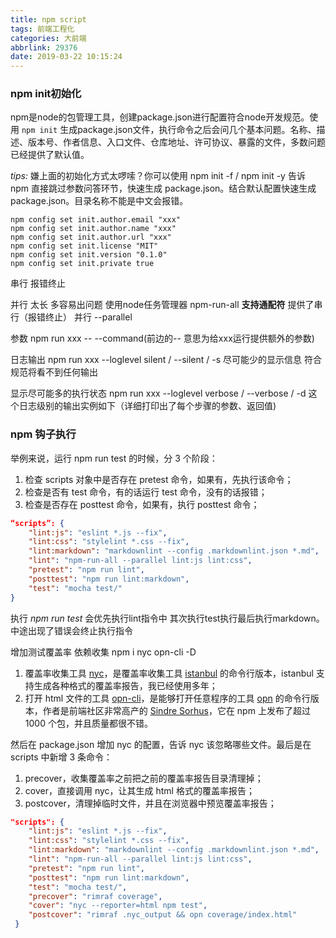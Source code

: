 ```yaml
---
title: npm script
tags: 前端工程化
categories: 大前端
abbrlink: 29376
date: 2019-03-22 10:15:24
---
```


### npm init初始化

npm是node的包管理工具，创建package.json进行配置符合node开发规范。使用 `npm init` 生成package.json文件，执行命令之后会问几个基本问题。名称、描述、版本号、作者信息、入口文件、仓库地址、许可协议、暴露的文件，多数问题已经提供了默认值。

*tips:* 嫌上面的初始化方式太啰嗦？你可以使用 npm init -f / npm init -y 告诉 npm 直接跳过参数问答环节，快速生成 package.json。结合默认配置快速生成package.json。目录名称不能是中文会报错。

```
npm config set init.author.email "xxx"
npm config set init.author.name "xxx"
npm config set init.author.url "xxx"
npm config set init.license "MIT"
npm config set init.version "0.1.0"
npm config set init.private true
```



串行 报错终止

并行 太长 多容易出问题 使用node任务管理器 npm-run-all **支持通配符** 提供了串行（报错终止） 并行 --parallel

参数 npm run xxx -- --command(前边的-- 意思为给xxx运行提供额外的参数)

日志输出 npm run xxx --loglevel silent / --silent / -s 尽可能少的显示信息 符合规范将看不到任何输出

显示尽可能多的执行状态 npm run xxx --loglevel verbose / --verbose / -d 这个日志级别的输出实例如下（详细打印出了每个步骤的参数、返回值)



### npm 钩子执行

举例来说，运行 npm run test 的时候，分 3 个阶段：

1. 检查 scripts 对象中是否存在 pretest 命令，如果有，先执行该命令；
2. 检查是否有 test 命令，有的话运行 test 命令，没有的话报错；
3. 检查是否存在 posttest 命令，如果有，执行 posttest 命令；

```json
“scripts”: {
    "lint:js": "eslint *.js --fix",
    "lint:css": "stylelint *.css --fix",
    "lint:markdown": "markdownlint --config .markdownlint.json *.md",
 	"lint": "npm-run-all --parallel lint:js lint:css",
    "pretest": "npm run lint",
    "posttest": "npm run lint:markdown",
    "test": "mocha test/"
}
```

执行 *npm run test* 会优先执行lint指令中 其次执行test执行最后执行markdown。中途出现了错误会终止执行指令

增加测试覆盖率 依赖收集 npm i nyc opn-cli -D

1. 覆盖率收集工具 [nyc](https://link.juejin.im/?target=https%3A%2F%2Fgithub.com%2Fistanbuljs%2Fnyc)，是覆盖率收集工具 [istanbul](https://link.juejin.im/?target=https%3A%2F%2Fistanbul.js.org) 的命令行版本，istanbul 支持生成各种格式的覆盖率报告，我已经使用多年；
2. 打开 html 文件的工具 [opn-cli](https://link.juejin.im/?target=https%3A%2F%2Fgithub.com%2Fsindresorhus%2Fopn-cli)，是能够打开任意程序的工具 [opn](https://link.juejin.im/?target=https%3A%2F%2Fgithub.com%2Fsindresorhus%2Fopn) 的命令行版本，作者是前端社区非常高产的 [Sindre Sorhus](https://link.juejin.im/?target=https%3A%2F%2Fgithub.com%2Fsindresorhus)，它在 npm 上发布了超过 1000 个包，并且质量都很不错。



然后在 package.json 增加 nyc 的配置，告诉 nyc 该忽略哪些文件。最后是在 scripts 中新增 3 条命令：

1. precover，收集覆盖率之前把之前的覆盖率报告目录清理掉；
2. cover，直接调用 nyc，让其生成 html 格式的覆盖率报告；
3. postcover，清理掉临时文件，并且在浏览器中预览覆盖率报告；

```json
"scripts": {
    "lint:js": "eslint *.js --fix",
    "lint:css": "stylelint *.css --fix",
    "lint:markdown": "markdownlint --config .markdownlint.json *.md",
 	"lint": "npm-run-all --parallel lint:js lint:css",
    "pretest": "npm run lint",
    "posttest": "npm run lint:markdown",
    "test": "mocha test/",
    "precover": "rimraf coverage",
    "cover": "nyc --reporter=html npm test",
    "postcover": "rimraf .nyc_output && opn coverage/index.html"
 }
```